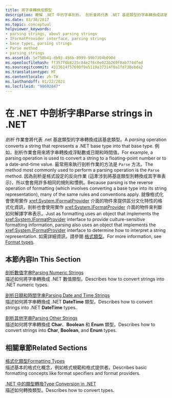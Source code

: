 ```yaml
---
title: 將字串轉換成類型
description: 瞭解 .NET 中的字串剖析。 剖析會將代表 .NET 基底類型的字串轉換成該基底類型。 剖析是格式化的反向操作。
ms.date: 03/30/2017
ms.topic: conceptual
helpviewer_keywords:
- parsing strings, about parsing strings
- IFormatProvider interface, parsing strings
- base types, parsing strings
- Parse method
- parsing strings
ms.assetid: 5e758b41-db93-456b-8999-99b7304b090d
ms.openlocfilehash: ff357f8b8225c84e2f6c0e022b269f0ab774dfed
ms.sourcegitcommit: 4313614f57690f9a5119a37314f0a1fd738ebda2
ms.translationtype: MT
ms.contentlocale: zh-TW
ms.lasthandoff: 01/22/2021
ms.locfileid: "98692847"
---
```

# <a name="parse-strings-in-net"></a><span data-ttu-id="d0f4b-105">在 .NET 中剖析字串</span><span class="sxs-lookup"><span data-stu-id="d0f4b-105">Parse strings in .NET</span></span>

<span data-ttu-id="d0f4b-106">*剖析* 作業會將代表 .net 基底類型的字串轉換成該基底類型。</span><span class="sxs-lookup"><span data-stu-id="d0f4b-106">A *parsing* operation converts a string that represents a .NET base type into that base type.</span></span> <span data-ttu-id="d0f4b-107">例如，剖析作業會用來將字串轉換成浮點數或日期和時間值。</span><span class="sxs-lookup"><span data-stu-id="d0f4b-107">For example, a parsing operation is used to convert a string to a floating-point number or to a date-and-time value.</span></span> <span data-ttu-id="d0f4b-108">最常用來執行剖析作業的方法是 `Parse` 方法。</span><span class="sxs-lookup"><span data-stu-id="d0f4b-108">The method most commonly used to perform a parsing operation is the `Parse` method.</span></span> <span data-ttu-id="d0f4b-109">因為剖析是格式設定的反向作業 (這牽涉到將基底類型別轉換成其字串表示)，所以會套用許多相同的規則和慣例。</span><span class="sxs-lookup"><span data-stu-id="d0f4b-109">Because parsing is the reverse operation of formatting (which involves converting a base type into its string representation), many of the same rules and conventions apply.</span></span> <span data-ttu-id="d0f4b-110">就像格式化會使用實作 <xref:System.IFormatProvider> 介面的物件來提供區分文化特性的格式化資訊，剖析也會使用實作 <xref:System.IFormatProvider> 介面的物件來判斷如何解譯字串表示。</span><span class="sxs-lookup"><span data-stu-id="d0f4b-110">Just as formatting uses an object that implements the <xref:System.IFormatProvider> interface to provide culture-sensitive formatting information, parsing also uses an object that implements the <xref:System.IFormatProvider> interface to determine how to interpret a string representation.</span></span> <span data-ttu-id="d0f4b-111">如需詳細資訊，請參閱 [格式類型](formatting-types.md)。</span><span class="sxs-lookup"><span data-stu-id="d0f4b-111">For more information, see [Format types](formatting-types.md).</span></span>

## <a name="in-this-section"></a><span data-ttu-id="d0f4b-112">本節內容</span><span class="sxs-lookup"><span data-stu-id="d0f4b-112">In This Section</span></span>

 <span data-ttu-id="d0f4b-113">[剖析數值字串](parsing-numeric.md)</span><span class="sxs-lookup"><span data-stu-id="d0f4b-113">[Parsing Numeric Strings](parsing-numeric.md)</span></span>\
 <span data-ttu-id="d0f4b-114">描述如何將字串轉換成 .NET 數值類型。</span><span class="sxs-lookup"><span data-stu-id="d0f4b-114">Describes how to convert strings into .NET numeric types.</span></span>

 <span data-ttu-id="d0f4b-115">[剖析日期和時間字串](parsing-datetime.md)</span><span class="sxs-lookup"><span data-stu-id="d0f4b-115">[Parsing Date and Time Strings](parsing-datetime.md)</span></span>\
 <span data-ttu-id="d0f4b-116">描述如何將字串轉換成 .NET **DateTime** 類型。</span><span class="sxs-lookup"><span data-stu-id="d0f4b-116">Describes how to convert strings into .NET **DateTime** types.</span></span>

 <span data-ttu-id="d0f4b-117">[剖析其他字串](parsing-other.md)</span><span class="sxs-lookup"><span data-stu-id="d0f4b-117">[Parsing Other Strings](parsing-other.md)</span></span>\
 <span data-ttu-id="d0f4b-118">描述如何將字串轉換成 **Char**、**Boolean** 和 **Enum** 類型。</span><span class="sxs-lookup"><span data-stu-id="d0f4b-118">Describes how to convert strings into **Char**, **Boolean**, and **Enum** types.</span></span>

## <a name="related-sections"></a><span data-ttu-id="d0f4b-119">相關章節</span><span class="sxs-lookup"><span data-stu-id="d0f4b-119">Related Sections</span></span>

 <span data-ttu-id="d0f4b-120">[格式化類型](formatting-types.md)</span><span class="sxs-lookup"><span data-stu-id="d0f4b-120">[Formatting Types](formatting-types.md)</span></span>\
 <span data-ttu-id="d0f4b-121">描述基本的格式化概念，例如格式規範和格式提供者。</span><span class="sxs-lookup"><span data-stu-id="d0f4b-121">Describes basic formatting concepts like format specifiers and format providers.</span></span>

 <span data-ttu-id="d0f4b-122">[.NET 中的類型轉換](type-conversion.md)</span><span class="sxs-lookup"><span data-stu-id="d0f4b-122">[Type Conversion in .NET](type-conversion.md)</span></span>\
 <span data-ttu-id="d0f4b-123">描述如何轉換類型。</span><span class="sxs-lookup"><span data-stu-id="d0f4b-123">Describes how to convert types.</span></span>
